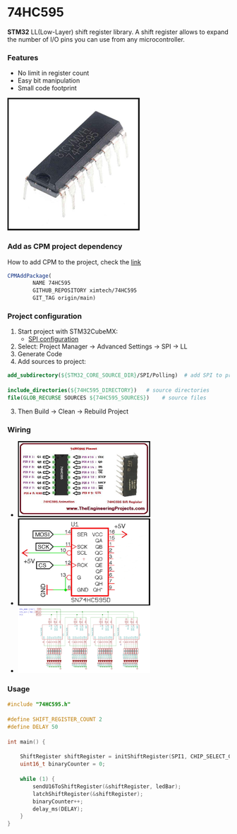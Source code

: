 # 74HC595

**STM32** LL(Low-Layer) shift register library. 
A shift register allows to expand the number of I/O pins you can use from any microcontroller.

### Features

- No limit in register count
- Easy bit manipulation
- Small code footprint

<img src="https://github.com/ximtech/74HC595/blob/main/example/view.PNG" alt="image" width="300"/>

### Add as CPM project dependency

How to add CPM to the project, check the [link](https://github.com/cpm-cmake/CPM.cmake)

```cmake
CPMAddPackage(
        NAME 74HC595
        GITHUB_REPOSITORY ximtech/74HC595
        GIT_TAG origin/main)
```

### Project configuration

1. Start project with STM32CubeMX:
    * [SPI configuration](https://github.com/ximtech/74HC595/blob/main/example/config.PNG)
2. Select: Project Manager -> Advanced Settings -> SPI -> LL
3. Generate Code
4. Add sources to project:
```cmake
add_subdirectory(${STM32_CORE_SOURCE_DIR}/SPI/Polling)  # add SPI to project

include_directories(${74HC595_DIRECTORY})   # source directories
file(GLOB_RECURSE SOURCES ${74HC595_SOURCES})    # source files
```

3. Then Build -> Clean -> Rebuild Project

### Wiring

- <img src="https://github.com/ximtech/74HC595/blob/main/example/wiring_1.PNG" alt="image" width="300"/>
- <img src="https://github.com/ximtech/74HC595/blob/main/example/wiring_2.PNG" alt="image" width="300"/>
- <img src="https://github.com/ximtech/74HC595/blob/main/example/wiring_3.PNG" alt="image" width="300"/>

### Usage
```c
#include "74HC595.h"

#define SHIFT_REGISTER_COUNT 2
#define DELAY 50

int main() {
    
    ShiftRegister shiftRegister = initShiftRegister(SPI1, CHIP_SELECT_GPIO_Port, CHIP_SELECT_Pin, SHIFT_REGISTER_COUNT, REG_RESET_GPIO_Port, REG_RESET_Pin);
    uint16_t binaryCounter = 0;
    
    while (1) {
        sendU16ToShiftRegister(&shiftRegister, ledBar);
        latchShiftRegister(&shiftRegister);
        binaryCounter++;
        delay_ms(DELAY);
    }
}
```
